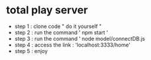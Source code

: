 # total play server 
- step 1 : clone code " do it yourself "
- step 2 : run the command ' npm start '
- step 3 : run the command ' node model/connectDB.js
- step 4 : access the link : 'localhost:3333/home'
- step 5 : enjoy


